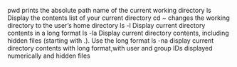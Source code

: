 pwd prints the absolute path name of the current working directory
ls Display the contents list of your current directory
cd ~ changes the working directory to the user’s home directory
ls -l Display current directory contents in a long format
ls -la Display current directory contents, including hidden files (starting with .). Use the long format
ls -na display current directory contents with long format,with user and group IDs displayed numerically and hidden files
